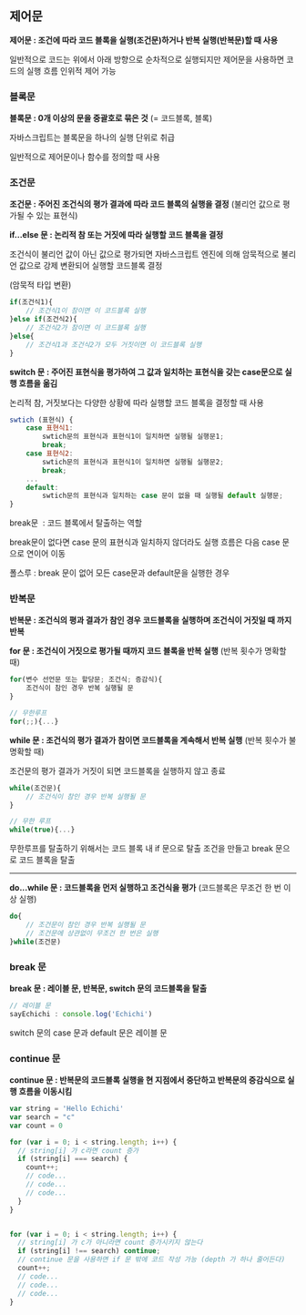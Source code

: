 ## **제어문**

**제어문 : 조건에 따라 코드 블록을 실행(조건문)하거나 반복 실행(반복문)할 때 사용**

일반적으로 코드는 위에서 아래 방향으로 순차적으로 실행되지만 제어문을 사용하면 코드의 실행 흐름 인위적 제어 가능

### **블록문**

**블록문 : 0개 이상의 문을 중괄호로 묶은 것** (= 코드블록, 블록)

자바스크립트는 블록문을 하나의 실행 단위로 취급

일반적으로 제어문이나 함수를 정의할 때 사용

### **조건문**

**조건문 : 주어진 조건식의 평가 결과에 따라 코드 블록의 실행을 결정** (불리언 값으로 평가될 수 있는 표현식)

**if...else 문 : 논리적 참 또는 거짓에 따라 실행할 코드 블록을 결정**

조건식이 불리언 값이 아닌 값으로 평가되면 자바스크립트 엔진에 의해 암묵적으로 불리언 값으로 강제 변환되어 실행할 코드블록 결정

(암묵적 타입 변환)

``` javascript
if(조건식1){
	// 조건식1이 참이면 이 코드블록 실행
}else if(조건식2){
	// 조건식2가 참이면 이 코드블록 실행
}else{
	// 조건식1과 조건식2가 모두 거짓이면 이 코드블록 실행
}
```

**switch 문 : 주어진 표현식을 평가하여 그 값과 일치하는 표현식을 갖는 case문으로 실행 흐름을 옮김**

논리적 참, 거짓보다는 다양한 상황에 따라 실행할 코드 블록을 결정할 때 사용

``` javascript
swtich (표현식) {
	case 표현식1:
		swtich문의 표현식과 표현식1이 일치하면 실행될 실행문1;
		break;
	case 표현식2:
		swtich문의 표현식과 표현식1이 일치하면 실행될 실행문2;
		break;
	...
	default:
		swtich문의 표현식과 일치하는 case 문이 없을 때 실행될 default 실행문;
}
```

break문  : 코드 블록에서 탈출하는 역할

break문이 없다면 case 문의 표현식과 일치하지 않더라도 실행 흐름은 다음 case 문으로 연이어 이동

폴스루 : break 문이 없어 모든 case문과 default문을 실행한 경우

### **반복문**

**반복문 : 조건식의 평과 결과가 참인 경우 코드블록을 실행하며 조건식이 거짓일 때 까지 반복**

**for 문 : 조건식이 거짓으로 평가될 때까지 코드 블록을 반복 실행** (반복 횟수가 명확할 때)

``` javascript
for(변수 선언문 또는 할당문; 조건식; 증감식){
	조건식이 참인 경우 반복 실행될 문	
}
```

``` javascript
// 무한루프
for(;;){...}
```

****while 문 : 조건식의 평가 결과가 참이면 코드블록을 계속해서 반복 실행**** (반복 횟수가 불명확할 때)

조건문의 평가 결과가 거짓이 되면 코드블록을 실행하지 않고 종료

``` javascript
while(조건문){
	// 조건식이 참인 경우 반복 실행될 문 
}
```

``` javascript
// 무한 루프
while(true){...}
```

무한루프를 탈출하기 위해서는 코드 블록 내 if 문으로 탈출 조건을 만들고 break 문으로 코드 블록을 탈출

********

****do...while 문 : 코드블록을 먼저 실행하고 조건식을 평가**** (코드블록은 무조건 한 번 이상 실행)

``` javascript
do{
	// 조건문이 참인 경우 반복 실행될 문
    // 조건문에 상관없이 무조건 한 번은 실행
}while(조건문)
```

### **break 문**

****break 문 : 레이블 문, 반복문, switch 문의 코드블록을 탈출****

``` javascript
// 레이블 문
sayEchichi : console.log('Echichi')
```

switch 문의 case 문과 default 문은 레이블 문

### **continue 문**

****continue 문 : 반복문의 코드블록 실행을 현 지점에서 중단하고 반복문의 증감식으로 실행 흐름을 이동시킴****

``` javascript
var string = 'Hello Echichi'
var search = "c"
var count = 0

for (var i = 0; i < string.length; i++) {
  // string[i] 가 c라면 count 증가
  if (string[i] === search) {
    count++;
    // code...
    // code...
    // code...
  }
}


for (var i = 0; i < string.length; i++) {
  // string[i] 가 c가 아니라면 count 증가시키지 않는다
  if (string[i] !== search) continue;
  // continue 문을 사용하면 if 문 밖에 코드 작성 가능 (depth 가 하나 줄어든다)
  count++;
  // code...
  // code...
  // code...
}
```
